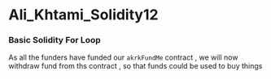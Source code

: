# Ali_Khtami_Solidity12
### Basic Solidity For Loop

As all the funders have funded our ```akrkFundMe``` contract , we will now withdraw fund from ths contract , so that funds could be used to buy things<br>


